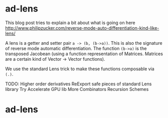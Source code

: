 # ad-lens
This blog post tries to explain a bit about what is going on here
http://www.philipzucker.com/reverse-mode-auto-differentiation-kind-like-lens/

A lens is a getter and setter pair ```a -> (b, (b->a))```. This is also the signature of reverse mode automatic differentiation. The function ```(b->a)``` is the transposed Jacobean (using a function representation of Matrices. Matrices are a certain kind of Vector -> Vector functions).

We use the standard Lens trick to make these functions composable via ```(.)```.


TODO:
Higher order derivatives
ReExport safe pieces of standard Lens library
Try Accelerate GPU lib
More Combinators
Recursion Schemes

# ad-lens
